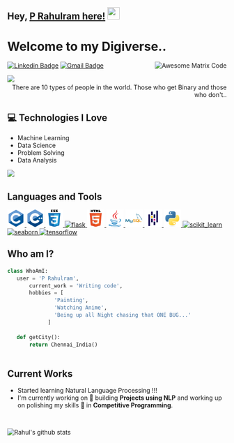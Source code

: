 ## Hey, [P Rahulram here!](https://www.linkedin.com/in/rahulram-p/)  <img src="https://media.giphy.com/media/hvRJCLFzcasrR4ia7z/giphy.gif" width="28px" height="28px">

<h1>Welcome to my Digiverse..</h1> 

<img src = 'https://thumbs.gfycat.com/AdolescentAgileCoqui.webp' alt = 'Awesome Matrix Code' align='right'/>

[![Linkedin Badge](https://img.shields.io/badge/-Rahulram-blue?style=flat-square&logo=Linkedin&logoColor=white&link=https://www.linkedin.com/in/rahulram-p/)](https://www.linkedin.com/in/rahulram-p/) [![Gmail Badge](https://img.shields.io/badge/-rahulram04rc@gmail.com-c14438?style=flat-square&logo=Gmail&logoColor=white&link=mailto:rahulram04rc@gmail.com)](mailto:rahulram04rc@gmail.com)

<img width="100em" src="https://komarev.com/ghpvc/?username=mr-appu&color=green&style=flat-square">

<div style="text-align: right">There are 10 types of people in the world. Those who get Binary and those who don't.. </div>

## :computer: Technologies I Love
* Machine Learning
* Data Science
* Problem Solving
* Data Analysis

<img src = "https://github-readme-stats.vercel.app/api/top-langs/?username=mr-appu&layout=compact">

## Languages and Tools
<p align="left"> <a href="https://www.cprogramming.com/" target="_blank" rel="noreferrer"> 
<img src="https://raw.githubusercontent.com/devicons/devicon/master/icons/c/c-original.svg" alt="c" width="40" height="40"/> 
</a> <a href="https://www.w3schools.com/cpp/" target="_blank" rel="noreferrer"> 
<img src="https://raw.githubusercontent.com/devicons/devicon/master/icons/cplusplus/cplusplus-original.svg" alt="cplusplus" width="40" height="40"/> 
</a> <a href="https://www.w3schools.com/css/" target="_blank" rel="noreferrer"> <img src="https://raw.githubusercontent.com/devicons/devicon/master/icons/css3/css3-original-wordmark.svg" alt="css3" width="40" height="40"/> </a> <a href="https://flask.palletsprojects.com/" target="_blank" rel="noreferrer"> 
<img src="https://www.vectorlogo.zone/logos/pocoo_flask/pocoo_flask-icon.svg" alt="flask" width="40" height="40"/> </a> <a href="https://www.w3.org/html/" target="_blank" rel="noreferrer"> <img src="https://raw.githubusercontent.com/devicons/devicon/master/icons/html5/html5-original-wordmark.svg" alt="html5" width="40" height="40"/> </a> <a href="https://www.java.com" target="_blank" rel="noreferrer"> 
<img src="https://raw.githubusercontent.com/devicons/devicon/master/icons/java/java-original.svg" alt="java" width="40" height="40"/> </a> 
<a href="https://www.mysql.com/" target="_blank" rel="noreferrer"> <img src="https://raw.githubusercontent.com/devicons/devicon/master/icons/mysql/mysql-original-wordmark.svg" alt="mysql" width="40" height="40"/> </a> <a href="https://pandas.pydata.org/" target="_blank" rel="noreferrer"> 
<img src="https://raw.githubusercontent.com/devicons/devicon/2ae2a900d2f041da66e950e4d48052658d850630/icons/pandas/pandas-original.svg" alt="pandas" width="40" height="40"/> </a> <a href="https://www.python.org" target="_blank" rel="noreferrer"> 
<img src="https://raw.githubusercontent.com/devicons/devicon/master/icons/python/python-original.svg" alt="python" width="40" height="40"/> </a>
<a href="https://scikit-learn.org/" target="_blank" rel="noreferrer"> <img src="https://upload.wikimedia.org/wikipedia/commons/0/05/Scikit_learn_logo_small.svg" alt="scikit_learn" width="40" height="40"/> </a> <a href="https://seaborn.pydata.org/" target="_blank" rel="noreferrer"> 
<img src="https://seaborn.pydata.org/_images/logo-mark-lightbg.svg" alt="seaborn" width="40" height="40"/> </a> <a href="https://www.tensorflow.org" target="_blank" rel="noreferrer"> <img src="https://www.vectorlogo.zone/logos/tensorflow/tensorflow-icon.svg" alt="tensorflow" width="40" height="40"/> </a> </p>
 
 ## Who am I?
 ```python
 class WhoAmI:
 	user = 'P Rahulram',
		current_work = 'Writing code',
		hobbies = [
				'Painting',
				'Watching Anime',
				'Being up all Night chasing that ONE BUG...'
			  ]
	
	def getCity():
		return Chennai_India()
	
 ```
 
## Current Works
 * Started learning Natural Language Processing !!!
 * I'm currently working on 🔭 building **Projects using NLP** and working up on polishing my skills 🌱 in **Competitive Programming**.
 
<br>

![Rahul's github stats](https://github-readme-stats.vercel.app/api?username=mr-appu&show_icons=true&hide=[%22issues%22])
 
 
